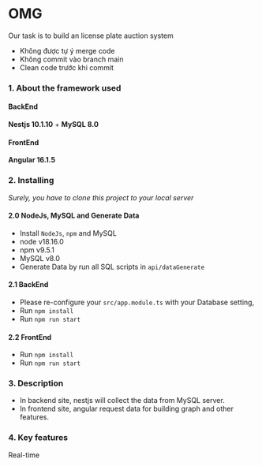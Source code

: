 # OMG
 Our task is to build an license plate auction system


- Không được tự ý merge code
- Không commit vào branch main
- Clean code trước khi commit
### 1. About the framework used 

#### BackEnd 
**Nestjs 10.1.10** + **MySQL 8.0**

#### FrontEnd
**Angular 16.1.5**

### 2. Installing
*Surely, you have to clone this project to your local server*

#### 2.0 NodeJs, MySQL and Generate Data 
- Install `NodeJs`, `npm` and MySQL
- node v18.16.0
- npm v9.5.1
- MySQL v8.0
- Generate Data by run all SQL scripts in `api/dataGenerate`

#### 2.1 BackEnd 
- Please re-configure your `src/app.module.ts` with your Database setting,  
- Run `npm install` 
- Run `npm run start`

#### 2.2 FrontEnd
- Run `npm install`
- Run `npm run start`

### 3. Description

- In backend site, nestjs will collect the data from MySQL server.
- In frontend site, angular request data for building graph and other features.

### 4. Key features

Real-time
